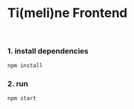 # Ti(meli)ne Frontend

 &nbsp;


### 1. install dependencies
````javascript
npm install

````

### 2. run
````javascript
npm start
```` 

